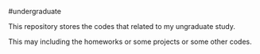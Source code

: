 #undergraduate

This repository stores the codes that related to my ungraduate study.

This may including the homeworks or some projects or some other codes.

